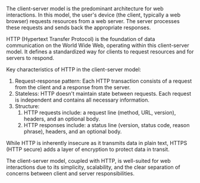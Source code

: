 The client-server model is the predominant architecture for web interactions. In this model, the user's device (the client, typically a web browser) requests resources from a web server. The server processes these requests and sends back the appropriate responses.

HTTP (Hypertext Transfer Protocol) is the foundation of data communication on the World Wide Web, operating within this client-server model. It defines a standardized way for clients to request resources and for servers to respond.

Key characteristics of HTTP in the client-server model:

1. Request-response pattern: Each HTTP transaction consists of a request from the client and a response from the server.
2. Stateless: HTTP doesn't maintain state between requests. Each request is independent and contains all necessary information.
3. Structure:
	1. HTTP requests include: a request line (method, URL, version), headers, and an optional body.
	2. HTTP responses include: a status line (version, status code, reason phrase), headers, and an optional body.

While HTTP is inherently insecure as it transmits data in plain text, HTTPS (HTTP secure) adds a layer of encryption to protect data in transit.

The client-server model, coupled with HTTP, is well-suited for web interactions due to its simplicity, scalability, and the clear separation of concerns between client and server responsibilities.